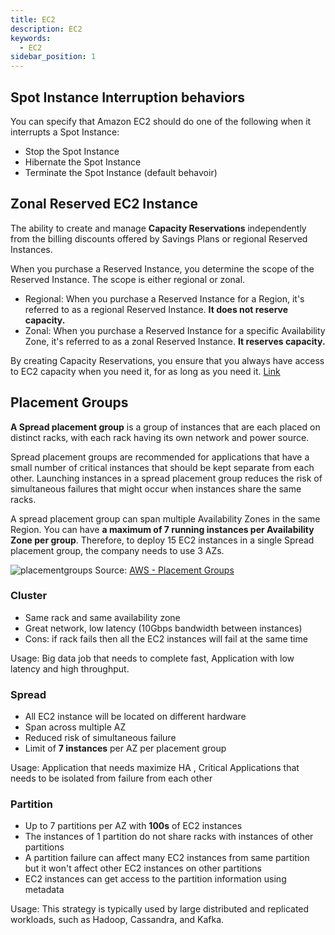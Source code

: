 ```yaml
---
title: EC2
description: EC2
keywords:
  - EC2
sidebar_position: 1
---
```


## Spot Instance Interruption behaviors 

You can specify that Amazon EC2 should do one of the following when it interrupts a Spot Instance:

- Stop the Spot Instance
- Hibernate the Spot Instance
- Terminate the Spot Instance (default behavoir)


## Zonal Reserved EC2 Instance

The ability to create and manage **Capacity Reservations** independently from the billing discounts offered by Savings Plans or regional Reserved Instances.

When you purchase a Reserved Instance, you determine the scope of the Reserved Instance. The scope is either regional or zonal.

- Regional: When you purchase a Reserved Instance for a Region, it's referred to as a regional Reserved Instance. **It does not reserve capacity.**
- Zonal: When you purchase a Reserved Instance for a specific Availability Zone, it's referred to as a zonal Reserved Instance. **It reserves capacity.**

By creating Capacity Reservations, you ensure that you always have access to EC2 capacity when you need it, for as long as you need it. [Link](https://docs.aws.amazon.com/AWSEC2/latest/UserGuide/ec2-capacity-reservations.html)

## Placement Groups

**A Spread placement group** is a group of instances that are each placed on distinct racks, with each rack having its own network and power source.

Spread placement groups are recommended for applications that have a small number of critical instances that should be kept separate from each other. Launching instances in a spread placement group reduces the risk of simultaneous failures that might occur when instances share the same racks.

A spread placement group can span multiple Availability Zones in the same Region. You can have **a maximum of 7 running instances per Availability Zone per group**. Therefore, to deploy 15 EC2 instances in a single Spread placement group, the company needs to use 3 AZs.

![placementgroups](/img/aws/compute/placementgroups.jpeg)
Source: [AWS - Placement Groups](https://tridentsys.net/aws-placement-groups/)

### Cluster
- Same rack and same availability zone
- Great network, low latency (10Gbps bandwidth between instances)
- Cons: if rack fails then all the EC2 instances will fail at the same time

Usage: Big data job that needs to complete fast, Application with low latency and high throughput.

### Spread
- All EC2 instance will be located on different hardware
- Span across multiple AZ
- Reduced risk of simultaneous failure
- Limit of **7 instances** per AZ per placement group

Usage: Application that needs maximize HA , Critical Applications that needs to be isolated from failure from each other

### Partition
- Up to 7 partitions per AZ with **100s** of EC2 instances
- The instances of 1 partition do not share racks with instances of other partitions
- A partition failure can affect many EC2 instances from same partition but it won't affect other EC2 instances on other partitions
- EC2 instances can get access to the partition information using metadata

Usage: This strategy is typically used by large distributed and replicated workloads, such as Hadoop, Cassandra, and Kafka. 
